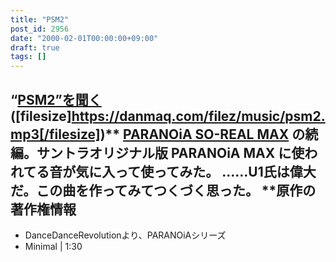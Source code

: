 ```yaml
---
title: "PSM2"
post_id: 2956
date: "2000-02-01T00:00:00+09:00"
draft: true
tags: []
---
```



## “[PSM2”を聞く](https://danmaq.com/filez/music/psm2.mp3) ([filesize]https://danmaq.com/filez/music/psm2.mp3[/filesize])** [PARANOiA SO-REAL MAX](https://danmaq.com/2942) の続編。サントラオリジナル版 PARANOiA MAX に使われてる音が気に入って使ってみた。 ……U1氏は偉大だ。この曲を作ってみてつくづく思った。  **原作の著作権情報

  * DanceDanceRevolutionより、PARANOiAシリーズ
  * Minimal | 1:30
